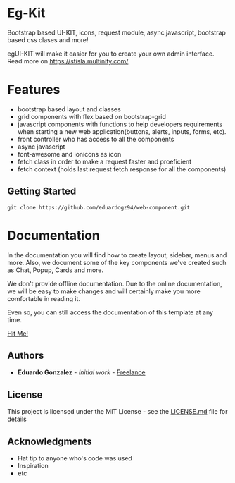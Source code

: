 # Eg-Kit
Bootstrap based UI-KIT, icons, request module, async javascript, bootstrap based css clases and more!

egUI-KIT will make it easier for you to create your own admin interface. Read more on https://stisla.multinity.com/


# Features
* bootstrap based layout and classes
* grid components with flex based on bootstrap-grid
* javascript components with functions to help developers requirements when starting a new web application(buttons, alerts, inputs, forms, etc).
* front controller who has access to all the components
* async javascript
* font-awesome and ionicons as icon
* fetch class in order to make a request faster and proeficient
* fetch context (holds last request fetch response for all the components)

## Getting Started

```
git clone https://github.com/eduardogz94/web-component.git
```

# Documentation
In the documentation you will find how to create layout, sidebar, menus and more. Also, we document some of the key components we've created such as Chat, Popup, Cards and more.

We don't provide offline documentation. Due to the online documentation, we will be easy to make changes and will certainly make you more comfortable in reading it.

Even so, you can still access the documentation of this template at any time.

[Hit Me!](https://stisla.multinity.com/documentation)

## Authors

* **Eduardo Gonzalez** - *Initial work* - [Freelance](https://github.com/eduardogz94)

## License

This project is licensed under the MIT License - see the [LICENSE.md](LICENSE.md) file for details
## Acknowledgments

* Hat tip to anyone who's code was used
* Inspiration
* etc